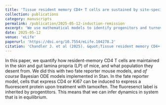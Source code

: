 ```yaml
---
title: 'Tissue resident memory CD4+ T cells are sustained by site-specific levels of self-renewal and continuous replacement'
collection: publications
category: manuscripts
permalink: /publication/2025-05-12-induction-remission
excerpt: 'We use mathematical models to identify progenitors and turnover rates of TRM in skin and gut lamina propria'
date: 2025-05-12
venue: 'eLife'
paperurl: 'https://doi.org/10.7554/eLife.104278.2'
citation: 'Chandler J. et al (2025). &quot;Tissue resident memory CD4+ T cells are sustained by site-specific levels of self-renewal and continuous replacement.&quot; <i>eLife</i>.'
---
```


In this paper, we quantify how resident-memory CD4 T cells are maintained in the skin and gut lamina propria (LP) of mice, and what population they desent from. We did this with two fate reporter mouse models, and *of course* Bayesian ODE models implemented in Stan. In the fate reporter model, cells that express CD4 or Ki67 can be induced to express a fluorescent protein upon treatment with tamoxifen. The fluoresenct label is inherited by progentitors. This means that we can infer dynamics in system that is in equilibrium.